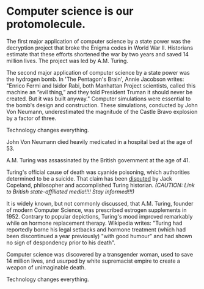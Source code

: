 # Computer science is our protomolecule.

The first major application of computer science by a state power was the decryption project that broke the Enigma codes in World War II. Historians estimate that these efforts shortened the war by two years and saved 14 million lives. The project was led by A.M. Turing.

The second major application of computer science by a state power was the hydrogen bomb. In 'The Pentagon's Brain', Annie Jacobson writes: "Enrico Fermi and Isidor Rabi, both Manhattan Project scientists, called this machine an “evil thing,” and they told President Truman it should never be created. But it was built anyway." Computer simulations were essential to the bomb's design and construction. These simulations, conducted by John Von Neumann, underestimated the magnitude of the Castle Bravo explosion by a factor of three.

Technology changes everything.

John Von Neumann died heavily medicated in a hospital bed at the age of 53.

A.M. Turing was assassinated by the British government at the age of 41.

Turing's official cause of death was cyanide poisoning, which authorities determined to be a suicide. That claim has been [disputed](https://www.bbc.com/news/science-environment-18561092) by Jack Copeland, philosopher and accomplished Turing historian. *(CAUTION: Link to British state-affiliated media!!!! Stay informed!!!)*

It is widely known, but not commonly discussed, that A.M. Turing, founder of modern Computer Science, was prescribed estrogen supplements in 1952. Contrary to popular depictions, Turing's mood improved remarkably while on hormone replacement therapy. Wikipedia writes: "Turing had reportedly borne his legal setbacks and hormone treatment (which had been discontinued a year previously) "with good humour" and had shown no sign of despondency prior to his death".

Computer science was discovered by a transgender woman, used to save 14 million lives, and usurped by white supremacist empire to create a weapon of unimaginable death.

Technology changes everything.
